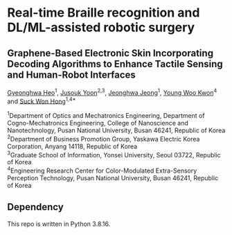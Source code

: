 # Real-time Braille recognition and DL/ML-assisted robotic surgery


## Graphene-Based Electronic Skin Incorporating Decoding Algorithms to Enhance Tactile Sensing and Human-Robot Interfaces
<ins>Gyeonghwa Heo</ins><sup>1</sup>, <ins>Jusouk Yoon</ins><sup>2,3</sup>, <ins>Jeonghwa Jeong</ins><sup>1</sup>, <ins>Young Woo Kwon</ins><sup>4</sup> and <ins>Suck Won Hong</ins><sup>1,4*</sup>

<sup>1</sup>Department of Optics and Mechatronics Engineering, Department of Cogno-Mechatronics Engineering, College of Nanoscience and Nanotechnology, Pusan National University, Busan 46241, Republic of Korea   
<sup>2</sup>Department of Business Promotion Group, Yaskawa Electric Korea Corporation, Anyang 14118, Republic of Korea   
<sup>3</sup>Graduate School of Information, Yonsei University, Seoul 03722, Republic of Korea   
<sup>4</sup>Engineering Research Center for Color-Modulated Extra-Sensory Perception Technology, Pusan National University, Busan 46241, Republic of Korea 

## Dependency   
This repo is written in Python 3.8.16.
